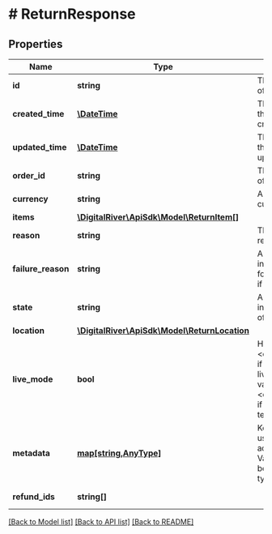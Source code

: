 # # ReturnResponse

## Properties

Name | Type | Description | Notes
------------ | ------------- | ------------- | -------------
**id** | **string** | The unique identifier of the return. | [optional] [readonly] 
**created_time** | [**\DateTime**](\DateTime.md) | The time at which the return was created. | [optional] [readonly] 
**updated_time** | [**\DateTime**](\DateTime.md) | The time at which the return was updated. | [optional] [readonly] 
**order_id** | **string** | The unique identifier of the order. | [optional] [readonly] 
**currency** | **string** | A three-letter ISO currency code. | [optional] 
**items** | [**\DigitalRiver\ApiSdk\Model\ReturnItem[]**](ReturnItem.md) |  | [optional] 
**reason** | **string** | The reason for the return. | [optional] 
**failure_reason** | **string** | An enumeration indicating the reason for the return failure, if known. | [optional] 
**state** | **string** | An enumeration indicating the state of the return. | [optional] 
**location** | [**\DigitalRiver\ApiSdk\Model\ReturnLocation**](ReturnLocation.md) |  | [optional] 
**live_mode** | **bool** | Has the value &lt;code&gt;true&lt;/code&gt; if the object exists in live mode or the value &lt;code&gt;false&lt;/code&gt; if the object exists in test mode. | [optional] 
**metadata** | [**map[string,AnyType]**](AnyType.md) | Key-value pairs used to store additional data. Value can be string, boolean or integer types. | [optional] 
**refund_ids** | **string[]** |  | [optional] [readonly] 

[[Back to Model list]](../../README.md#documentation-for-models) [[Back to API list]](../../README.md#documentation-for-api-endpoints) [[Back to README]](../../README.md)


